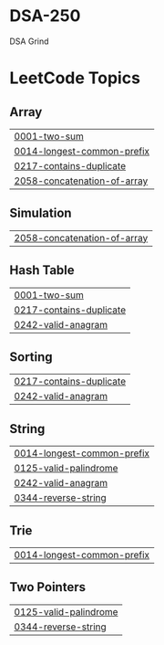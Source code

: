 # DSA-250
DSA Grind

<!---LeetCode Topics Start-->
# LeetCode Topics
## Array
|  |
| ------- |
| [0001-two-sum](https://github.com/Vishisht-Dwivedi/DSA-250/tree/master/0001-two-sum) |
| [0014-longest-common-prefix](https://github.com/Vishisht-Dwivedi/DSA-250/tree/master/0014-longest-common-prefix) |
| [0217-contains-duplicate](https://github.com/Vishisht-Dwivedi/DSA-250/tree/master/0217-contains-duplicate) |
| [2058-concatenation-of-array](https://github.com/Vishisht-Dwivedi/DSA-250/tree/master/2058-concatenation-of-array) |
## Simulation
|  |
| ------- |
| [2058-concatenation-of-array](https://github.com/Vishisht-Dwivedi/DSA-250/tree/master/2058-concatenation-of-array) |
## Hash Table
|  |
| ------- |
| [0001-two-sum](https://github.com/Vishisht-Dwivedi/DSA-250/tree/master/0001-two-sum) |
| [0217-contains-duplicate](https://github.com/Vishisht-Dwivedi/DSA-250/tree/master/0217-contains-duplicate) |
| [0242-valid-anagram](https://github.com/Vishisht-Dwivedi/DSA-250/tree/master/0242-valid-anagram) |
## Sorting
|  |
| ------- |
| [0217-contains-duplicate](https://github.com/Vishisht-Dwivedi/DSA-250/tree/master/0217-contains-duplicate) |
| [0242-valid-anagram](https://github.com/Vishisht-Dwivedi/DSA-250/tree/master/0242-valid-anagram) |
## String
|  |
| ------- |
| [0014-longest-common-prefix](https://github.com/Vishisht-Dwivedi/DSA-250/tree/master/0014-longest-common-prefix) |
| [0125-valid-palindrome](https://github.com/Vishisht-Dwivedi/DSA-250/tree/master/0125-valid-palindrome) |
| [0242-valid-anagram](https://github.com/Vishisht-Dwivedi/DSA-250/tree/master/0242-valid-anagram) |
| [0344-reverse-string](https://github.com/Vishisht-Dwivedi/DSA-250/tree/master/0344-reverse-string) |
## Trie
|  |
| ------- |
| [0014-longest-common-prefix](https://github.com/Vishisht-Dwivedi/DSA-250/tree/master/0014-longest-common-prefix) |
## Two Pointers
|  |
| ------- |
| [0125-valid-palindrome](https://github.com/Vishisht-Dwivedi/DSA-250/tree/master/0125-valid-palindrome) |
| [0344-reverse-string](https://github.com/Vishisht-Dwivedi/DSA-250/tree/master/0344-reverse-string) |
<!---LeetCode Topics End-->
